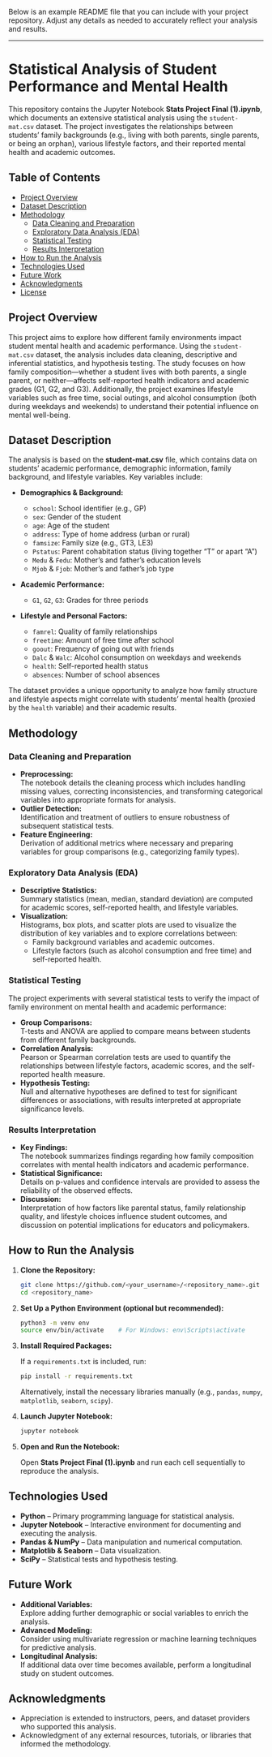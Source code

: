 Below is an example README file that you can include with your project repository. Adjust any details as needed to accurately reflect your analysis and results.

---

# Statistical Analysis of Student Performance and Mental Health

This repository contains the Jupyter Notebook **Stats Project Final (1).ipynb**, which documents an extensive statistical analysis using the `student-mat.csv` dataset. The project investigates the relationships between students’ family backgrounds (e.g., living with both parents, single parents, or being an orphan), various lifestyle factors, and their reported mental health and academic outcomes.

## Table of Contents

- [Project Overview](#project-overview)
- [Dataset Description](#dataset-description)
- [Methodology](#methodology)
  - [Data Cleaning and Preparation](#data-cleaning-and-preparation)
  - [Exploratory Data Analysis (EDA)](#exploratory-data-analysis-eda)
  - [Statistical Testing](#statistical-testing)
  - [Results Interpretation](#results-interpretation)
- [How to Run the Analysis](#how-to-run-the-analysis)
- [Technologies Used](#technologies-used)
- [Future Work](#future-work)
- [Acknowledgments](#acknowledgments)
- [License](#license)

## Project Overview

This project aims to explore how different family environments impact student mental health and academic performance. Using the `student-mat.csv` dataset, the analysis includes data cleaning, descriptive and inferential statistics, and hypothesis testing. The study focuses on how family composition—whether a student lives with both parents, a single parent, or neither—affects self-reported health indicators and academic grades (G1, G2, and G3). Additionally, the project examines lifestyle variables such as free time, social outings, and alcohol consumption (both during weekdays and weekends) to understand their potential influence on mental well-being.

## Dataset Description

The analysis is based on the **student-mat.csv** file, which contains data on students’ academic performance, demographic information, family background, and lifestyle variables. Key variables include:

- **Demographics & Background:**
  - `school`: School identifier (e.g., GP)
  - `sex`: Gender of the student
  - `age`: Age of the student
  - `address`: Type of home address (urban or rural)
  - `famsize`: Family size (e.g., GT3, LE3)
  - `Pstatus`: Parent cohabitation status (living together “T” or apart “A”)
  - `Medu` & `Fedu`: Mother’s and father’s education levels
  - `Mjob` & `Fjob`: Mother’s and father’s job type
  
- **Academic Performance:**
  - `G1`, `G2`, `G3`: Grades for three periods

- **Lifestyle and Personal Factors:**
  - `famrel`: Quality of family relationships
  - `freetime`: Amount of free time after school
  - `goout`: Frequency of going out with friends
  - `Dalc` & `Walc`: Alcohol consumption on weekdays and weekends
  - `health`: Self-reported health status
  - `absences`: Number of school absences

The dataset provides a unique opportunity to analyze how family structure and lifestyle aspects might correlate with students’ mental health (proxied by the `health` variable) and their academic results.

## Methodology

### Data Cleaning and Preparation

- **Preprocessing:**  
  The notebook details the cleaning process which includes handling missing values, correcting inconsistencies, and transforming categorical variables into appropriate formats for analysis.
- **Outlier Detection:**  
  Identification and treatment of outliers to ensure robustness of subsequent statistical tests.
- **Feature Engineering:**  
  Derivation of additional metrics where necessary and preparing variables for group comparisons (e.g., categorizing family types).

### Exploratory Data Analysis (EDA)

- **Descriptive Statistics:**  
  Summary statistics (mean, median, standard deviation) are computed for academic scores, self-reported health, and lifestyle variables.
- **Visualization:**  
  Histograms, box plots, and scatter plots are used to visualize the distribution of key variables and to explore correlations between:
  - Family background variables and academic outcomes.
  - Lifestyle factors (such as alcohol consumption and free time) and self-reported health.

### Statistical Testing

The project experiments with several statistical tests to verify the impact of family environment on mental health and academic performance:

- **Group Comparisons:**  
  T-tests and ANOVA are applied to compare means between students from different family backgrounds.
- **Correlation Analysis:**  
  Pearson or Spearman correlation tests are used to quantify the relationships between lifestyle factors, academic scores, and the self-reported health measure.
- **Hypothesis Testing:**  
  Null and alternative hypotheses are defined to test for significant differences or associations, with results interpreted at appropriate significance levels.

### Results Interpretation

- **Key Findings:**  
  The notebook summarizes findings regarding how family composition correlates with mental health indicators and academic performance.  
- **Statistical Significance:**  
  Details on p-values and confidence intervals are provided to assess the reliability of the observed effects.
- **Discussion:**  
  Interpretation of how factors like parental status, family relationship quality, and lifestyle choices influence student outcomes, and discussion on potential implications for educators and policymakers.

## How to Run the Analysis

1. **Clone the Repository:**

   ```bash
   git clone https://github.com/<your_username>/<repository_name>.git
   cd <repository_name>
   ```

2. **Set Up a Python Environment (optional but recommended):**

   ```bash
   python3 -m venv env
   source env/bin/activate    # For Windows: env\Scripts\activate
   ```

3. **Install Required Packages:**

   If a `requirements.txt` is included, run:

   ```bash
   pip install -r requirements.txt
   ```

   Alternatively, install the necessary libraries manually (e.g., `pandas`, `numpy`, `matplotlib`, `seaborn`, `scipy`).

4. **Launch Jupyter Notebook:**

   ```bash
   jupyter notebook
   ```

5. **Open and Run the Notebook:**

   Open **Stats Project Final (1).ipynb** and run each cell sequentially to reproduce the analysis.

## Technologies Used

- **Python** – Primary programming language for statistical analysis.
- **Jupyter Notebook** – Interactive environment for documenting and executing the analysis.
- **Pandas & NumPy** – Data manipulation and numerical computation.
- **Matplotlib & Seaborn** – Data visualization.
- **SciPy** – Statistical tests and hypothesis testing.

## Future Work

- **Additional Variables:**  
  Explore adding further demographic or social variables to enrich the analysis.
- **Advanced Modeling:**  
  Consider using multivariate regression or machine learning techniques for predictive analysis.
- **Longitudinal Analysis:**  
  If additional data over time becomes available, perform a longitudinal study on student outcomes.

## Acknowledgments

- Appreciation is extended to instructors, peers, and dataset providers who supported this analysis.
- Acknowledgment of any external resources, tutorials, or libraries that informed the methodology.
